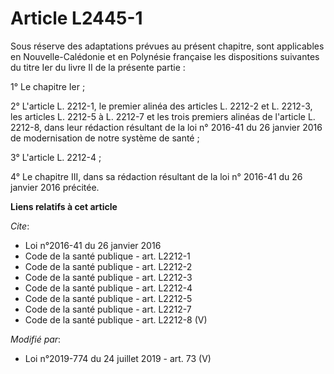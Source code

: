 # Article L2445-1

Sous réserve des adaptations prévues au présent chapitre, sont applicables en Nouvelle-Calédonie et en Polynésie française
les dispositions suivantes du titre Ier du livre II de la présente partie : 

1° Le chapitre Ier ; 

2° L'article L. 2212-1, le premier alinéa des articles L. 2212-2 et L. 2212-3, les articles L. 2212-5 à L. 2212-7 et les
trois premiers alinéas de l'article L. 2212-8, dans leur rédaction résultant de la loi n° 2016-41 du 26 janvier 2016 de
modernisation de notre système de santé ; 

3° L'article L. 2212-4 ; 

4° Le chapitre III, dans sa rédaction résultant de la loi n° 2016-41 du 26 janvier 2016 précitée.

**Liens relatifs à cet article**

_Cite_:

  - Loi n°2016-41 du 26 janvier 2016
  - Code de la santé publique - art. L2212-1
  - Code de la santé publique - art. L2212-2
  - Code de la santé publique - art. L2212-3
  - Code de la santé publique - art. L2212-4
  - Code de la santé publique - art. L2212-5
  - Code de la santé publique - art. L2212-7
  - Code de la santé publique - art. L2212-8 (V)

_Modifié par_:

  - Loi n°2019-774 du 24 juillet 2019 - art. 73 (V)
